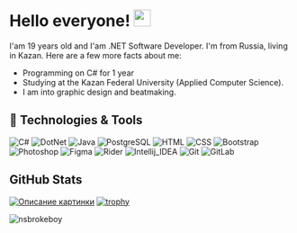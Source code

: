 # Hello everyone! <img src="https://raw.githubusercontent.com/MartinHeinz/MartinHeinz/master/wave.gif" width="30px">

I'am 19 years old and I'am .NET Software Developer. I'm from Russia, living in Kazan.
Here are a few more facts about me:
* Programming on C# for 1 year
* Studying at the Kazan Federal University (Applied Computer Science).
* I am into graphic design and beatmaking.

## 🔧 Technologies & Tools
![C#](https://img.shields.io/badge/Code-CSharp-informational?style=flat-square&logo=csharp&logoColor=white&color=2bbc8a)
![DotNet](https://img.shields.io/badge/Code-.NET-informational?style=flat-square&logo=dotnet&logoColor=white&color=2bbc8a)
![Java](https://img.shields.io/badge/Code-Java-informational?style=flat-square&logo=java&logoColor=white&color=2bbc8a)
![PostgreSQL](https://img.shields.io/badge/Tools-PostgreSQL-informational?style=flat-square&logo=postgresql&logoColor=white&color=2bbc8a)
![HTML](https://img.shields.io/badge/Code-HTML-informational?style=flat-square&logo=html5&logoColor=white&color=2bbc8a)
![CSS](https://img.shields.io/badge/Code-CSS-informational?style=flat-square&logo=css3&logoColor=white&color=2bbc8a)
![Bootstrap](https://img.shields.io/badge/Code-BootStrap-informational?style=flat-square&logo=bootstrap&logoColor=white&color=2bbc8a)
![Photoshop](https://img.shields.io/badge/Tools-Photoshop-informational?style=flat-square&logo=photoshop&logoColor=white&color=2bbc8a)
![Figma](https://img.shields.io/badge/Tools-Figma-informational?style=flat-square&logo=figma&logoColor=white&color=2bbc8a)
![Rider](https://img.shields.io/badge/Editor-Rider-informational?style=flat-square&logo=rider&logoColor=white&color=2bbc8a)
![Intellij_IDEA](https://img.shields.io/badge/Editor-IntelliJ_IDEA-informational?style=flat-square&logo=intellij-idea&logoColor=white&color=2bbc8a)
![Git](https://img.shields.io/badge/Tools-Git-informational?style=flat-square&logo=Git&logoColor=white&color=2bbc8a)
![GitLab](https://img.shields.io/badge/Tools-GitLab-informational?style=flat-square&logo=GitLab&logoColor=white&color=2bbc8a)
## GitHub Stats
[![Описание картинки](https://github-readme-stats.vercel.app/api?username=nsbrokeboy&count_private=true&show_icons=true&title_color=68f67b&bg_color=0d1117&hide_border=true&icon_color=fafafa&text_color=fafafa&include_all_commits=true)](https://github.com/anuraghazra/github-readme-stats)
[![trophy](https://github-profile-trophy.vercel.app/?username=nsbrokeboy&theme=darkhub)](https://github.com/ryo-ma/github-profile-trophy)

<p align="left"><img src="https://komarev.com/ghpvc/?username=nsbrokeboy&label=Profile%20views&color=2bbc8a&style=flat-square" alt="nsbrokeboy"/></p>
